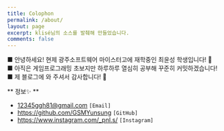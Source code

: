 ```yaml
---
title: Colophon
permalink: /about/
layout: page
excerpt: klisé님의 소스를 발췌해 만들었습니다.
comments: false
---
```

■ 안녕하세요! 현제 광주소프트웨어 마이스터고에 재학중인 최윤성 학생입니다! 🤗 <br>
■ 아직은 게임프로그래밍 초보지만 하루하루 열심히 공부해 꾸준히 커밋하겠습니다! <br>
■ 제 블로그에 와 주셔서 감사합니다! 🏃<br>

**  정보✨ **
- 12345ggh81@gmail.com `[Email]`
- https://github.com/GSMYunsung `[GitHub]`
- https://www.instagram.com/_pnl.s/ `[Instagram]`
